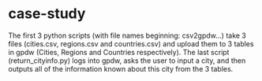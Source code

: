 # case-study
The first 3 python scripts (with file names beginning: csv2gpdw...) take 3 files (cities.csv, regions.csv and countries.csv) and upload them to 3 tables in gpdw (Cities, Regions and Countries respectively). 
The last script (return_cityinfo.py) logs into gpdw, asks the user to input a city, and then outputs all of the information known about this city from the 3 tables.
